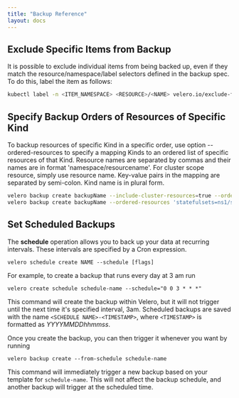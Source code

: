 ```yaml
---
title: "Backup Reference"
layout: docs
---
```


## Exclude Specific Items from Backup

It is possible to exclude individual items from being backed up, even if they match the resource/namespace/label selectors defined in the backup spec. To do this, label the item as follows:

```bash
kubectl label -n <ITEM_NAMESPACE> <RESOURCE>/<NAME> velero.io/exclude-from-backup=true
```

## Specify Backup Orders of Resources of Specific Kind

To backup resources of specific Kind in a specific order, use option --ordered-resources to specify a mapping Kinds to an ordered list of specific resources of that Kind.  Resource names are separated by commas and their names are in format 'namespace/resourcename'. For cluster scope resource, simply use resource name. Key-value pairs in the mapping are separated by semi-colon.  Kind name is in plural form.

```bash
velero backup create backupName --include-cluster-resources=true --ordered-resources 'pods=ns1/pod1,ns1/pod2;persistentvolumes=pv4,pv8' --include-namespaces=ns1
velero backup create backupName --ordered-resources 'statefulsets=ns1/sts1,ns1/sts0' --include-namespaces=ns1
```
## Set Scheduled Backups

The **schedule** operation allows you to back up your data at recurring intervals. These intervals are specified by a Cron expression.

```
velero schedule create NAME --schedule [flags]
```

For example, to create a backup that runs every day at 3 am run

```
velero create schedule schedule-name --schedule="0 0 3 * * *"
```

This command will create the backup within Velero, but it will not trigger until the next time it's specified interval, 3am. Scheduled backups are saved with the name `<SCHEDULE NAME>-<TIMESTAMP>`, where `<TIMESTAMP>` is formatted as *YYYYMMDDhhmmss*.

Once you create the backup, you can then trigger it whenever you want by running

```
velero backup create --from-schedule schedule-name
```

This command will immediately trigger a new backup based on your template for `schedule-name`. This will not affect the backup schedule, and another backup will trigger at the scheduled time.
